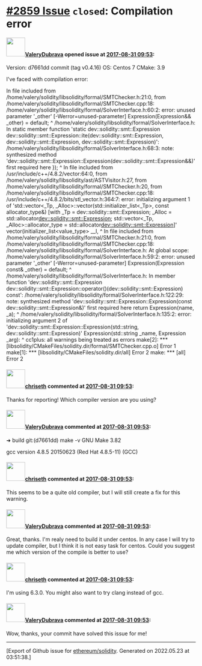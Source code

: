 # [\#2859 Issue](https://github.com/ethereum/solidity/issues/2859) `closed`: Compilation error

#### <img src="https://avatars.githubusercontent.com/u/1236525?v=4" width="50">[ValeryDubrava](https://github.com/ValeryDubrava) opened issue at [2017-08-31 09:53](https://github.com/ethereum/solidity/issues/2859):

Version: d7661dd commit (tag v0.4.16)
OS: Centos 7
CMake: 3.9

I've faced with compilation error:

In file included from /home/valery/solidity/libsolidity/formal/SMTChecker.h:21:0,
                 from /home/valery/solidity/libsolidity/formal/SMTChecker.cpp:18:
/home/valery/solidity/libsolidity/formal/SolverInterface.h:60:2: error: unused parameter '_other' [-Werror=unused-parameter]
  Expression(Expression&& _other) = default;
  ^
/home/valery/solidity/libsolidity/formal/SolverInterface.h: In static member function 'static dev::solidity::smt::Expression dev::solidity::smt::Expression::ite(dev::solidity::smt::Expression, dev::solidity::smt::Expression, dev::solidity::smt::Expression)':
/home/valery/solidity/libsolidity/formal/SolverInterface.h:68:3: note: synthesized method 'dev::solidity::smt::Expression::Expression(dev::solidity::smt::Expression&&)' first required here
   });
   ^
In file included from /usr/include/c++/4.8.2/vector:64:0,
                 from /home/valery/solidity/libsolidity/ast/ASTVisitor.h:27,
                 from /home/valery/solidity/libsolidity/formal/SMTChecker.h:20,
                 from /home/valery/solidity/libsolidity/formal/SMTChecker.cpp:18:
/usr/include/c++/4.8.2/bits/stl_vector.h:364:7: error:   initializing argument 1 of 'std::vector<_Tp, _Alloc>::vector(std::initializer_list<_Tp>, const allocator_type&) [with _Tp = dev::solidity::smt::Expression; _Alloc = std::allocator<dev::solidity::smt::Expression>; std::vector<_Tp, _Alloc>::allocator_type = std::allocator<dev::solidity::smt::Expression>]'
       vector(initializer_list<value_type> __l,
       ^
In file included from /home/valery/solidity/libsolidity/formal/SMTChecker.h:21:0,
                 from /home/valery/solidity/libsolidity/formal/SMTChecker.cpp:18:
/home/valery/solidity/libsolidity/formal/SolverInterface.h: At global scope:
/home/valery/solidity/libsolidity/formal/SolverInterface.h:59:2: error: unused parameter '_other' [-Werror=unused-parameter]
  Expression(Expression const& _other) = default;
  ^
/home/valery/solidity/libsolidity/formal/SolverInterface.h: In member function 'dev::solidity::smt::Expression dev::solidity::smt::Expression::operator()(dev::solidity::smt::Expression) const':
/home/valery/solidity/libsolidity/formal/SolverInterface.h:122:29: note: synthesized method 'dev::solidity::smt::Expression::Expression(const dev::solidity::smt::Expression&)' first required here
   return Expression(name, _a);
                             ^
/home/valery/solidity/libsolidity/formal/SolverInterface.h:135:2: error:   initializing argument 2 of 'dev::solidity::smt::Expression::Expression(std::string, dev::solidity::smt::Expression)'
  Expression(std::string _name, Expression _arg):
  ^
cc1plus: all warnings being treated as errors
make[2]: *** [libsolidity/CMakeFiles/solidity.dir/formal/SMTChecker.cpp.o] Error 1
make[1]: *** [libsolidity/CMakeFiles/solidity.dir/all] Error 2
make: *** [all] Error 2

#### <img src="https://avatars.githubusercontent.com/u/9073706?v=4" width="50">[chriseth](https://github.com/chriseth) commented at [2017-08-31 09:53](https://github.com/ethereum/solidity/issues/2859#issuecomment-326248508):

Thanks for reporting! Which compiler version are you using?

#### <img src="https://avatars.githubusercontent.com/u/1236525?v=4" width="50">[ValeryDubrava](https://github.com/ValeryDubrava) commented at [2017-08-31 09:53](https://github.com/ethereum/solidity/issues/2859#issuecomment-326249770):

➜  build git:(d7661dd) make -v
GNU Make 3.82

gcc version 4.8.5 20150623 (Red Hat 4.8.5-11) (GCC)

#### <img src="https://avatars.githubusercontent.com/u/9073706?v=4" width="50">[chriseth](https://github.com/chriseth) commented at [2017-08-31 09:53](https://github.com/ethereum/solidity/issues/2859#issuecomment-326251426):

This seems to be a quite old compiler, but I will still create a fix for this warning.

#### <img src="https://avatars.githubusercontent.com/u/1236525?v=4" width="50">[ValeryDubrava](https://github.com/ValeryDubrava) commented at [2017-08-31 09:53](https://github.com/ethereum/solidity/issues/2859#issuecomment-326253073):

Great, thanks. I'm realy need to build it under centos. In any case I will try to update compiler, but I think it is not easy task for centos. Could you suggest me which version of the compile is better to use?

#### <img src="https://avatars.githubusercontent.com/u/9073706?v=4" width="50">[chriseth](https://github.com/chriseth) commented at [2017-08-31 09:53](https://github.com/ethereum/solidity/issues/2859#issuecomment-326253205):

I'm using 6.3.0. You might also want to try clang instead of gcc.

#### <img src="https://avatars.githubusercontent.com/u/1236525?v=4" width="50">[ValeryDubrava](https://github.com/ValeryDubrava) commented at [2017-08-31 09:53](https://github.com/ethereum/solidity/issues/2859#issuecomment-326256251):

Wow, thanks, your commit have solved this issue for me!


-------------------------------------------------------------------------------



[Export of Github issue for [ethereum/solidity](https://github.com/ethereum/solidity). Generated on 2022.05.23 at 03:51:38.]

